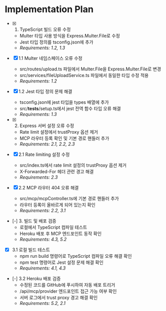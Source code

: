 # Implementation Plan

- [x] 1. TypeScript 빌드 오류 수정
  - Multer 타입 사용 방식을 Express.Multer.File로 수정
  - Jest 타입 정의를 tsconfig.json에 추가
  - _Requirements: 1.2, 1.3_

- [x] 1.1 Multer 네임스페이스 오류 수정
  - src/routes/upload.ts 파일에서 Multer.File을 Express.Multer.File로 변경
  - src/services/fileUploadService.ts 파일에서 동일한 타입 수정 적용
  - _Requirements: 1.2_

- [x] 1.2 Jest 타입 정의 문제 해결
  - tsconfig.json에 jest 타입을 types 배열에 추가
  - src/__tests__/setup.ts에서 jest 전역 함수 타입 오류 해결
  - _Requirements: 1.3_

- [x] 2. Express 서버 설정 오류 수정
  - Rate limit 설정에서 trustProxy 옵션 제거
  - MCP 라우터 등록 확인 및 기본 경로 핸들러 추가
  - _Requirements: 2.1, 2.2, 2.3_

- [x] 2.1 Rate limiting 설정 수정
  - src/index.ts에서 rate limit 설정의 trustProxy 옵션 제거
  - X-Forwarded-For 헤더 관련 경고 해결
  - _Requirements: 2.3_

- [x] 2.2 MCP 라우터 404 오류 해결
  - src/mcp/mcpController.ts에 기본 경로 핸들러 추가
  - 라우터 등록이 올바르게 되어 있는지 확인
  - _Requirements: 2.2, 3.1_

- [-] 3. 빌드 및 배포 검증
  - 로컬에서 TypeScript 컴파일 테스트
  - Heroku 배포 후 MCP 엔드포인트 동작 확인
  - _Requirements: 4.3, 5.2_

- [x] 3.1 로컬 빌드 테스트
  - npm run build 명령어로 TypeScript 컴파일 오류 해결 확인
  - npm test 명령어로 Jest 설정 문제 해결 확인
  - _Requirements: 4.1, 4.3_

- [-] 3.2 Heroku 배포 검증
  - 수정된 코드를 GitHub에 푸시하여 자동 배포 트리거
  - /api/mcp/provider 엔드포인트 접근 가능 여부 확인
  - 서버 로그에서 trust proxy 경고 해결 확인
  - _Requirements: 5.2, 2.1_
